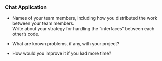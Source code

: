 ### Chat Application

* Names of your team members, including how you distributed the work between your team members.  
  Write about your strategy for handling the “interfaces” between each other’s code. 
  
* What are known problems, if any, with your project?

* How would you improve it if you had more time?
